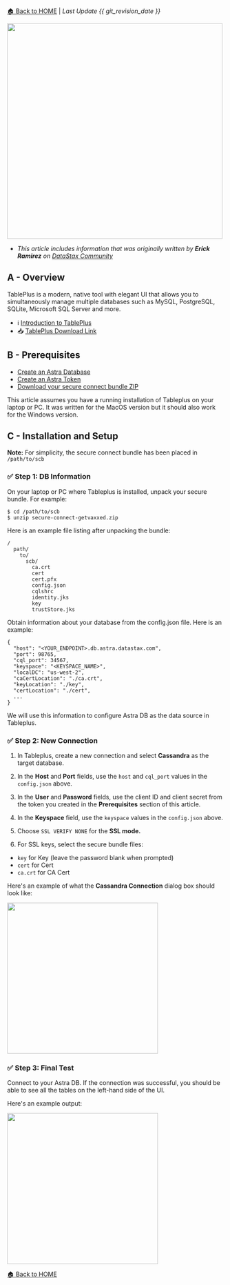 [🏠 Back to HOME](https://awesome-astra.github.io/docs/) | *Last Update {{ git_revision_date }}* 

<img src="../../../../img/tableplus/download.png" height="500px" />


- _This article includes information that was originally written by **Erick Ramirez** on [DataStax Community](https://community.datastax.com/articles/12299/how-to-connect-to-astra-db-from-tableplus.html)_


## A - Overview

TablePlus is a modern, native tool with elegant UI that allows you to simultaneously manage multiple databases such as MySQL, PostgreSQL, SQLite, Microsoft SQL Server and more.

- ℹ️ [Introduction to TablePlus](https://docs.tableplus.com/getting-started)
- 📥 [TablePlus Download Link](https://docs.tableplus.com/#download-and-install)

## B - Prerequisites

- [Create an Astra Database](/docs/pages/astra/create-instance/)
- [Create an Astra Token](/docs/pages/astra/create-token/)
- [Download your secure connect bundle ZIP](/docs/pages/astra/download-scb/)

This article assumes you have a running installation of Tableplus on your laptop or PC. It was written for the MacOS version but it should also work for the Windows version.

## C - Installation and Setup

**Note:** For simplicity, the secure connect bundle has been placed in `/path/to/scb`

### ✅ Step 1: DB Information

On your laptop or PC where Tableplus is installed, unpack your secure bundle. For example:

```
$ cd /path/to/scb
$ unzip secure-connect-getvaxxed.zip
```

Here is an example file listing after unpacking the bundle:

```
/
  path/
    to/
      scb/
        ca.crt
        cert
        cert.pfx
        config.json
        cqlshrc
        identity.jks
        key
        trustStore.jks
```

Obtain information about your database from the config.json file. Here is an example:

```
{
  "host": "<YOUR_ENDPOINT>.db.astra.datastax.com",
  "port": 98765,
  "cql_port": 34567,
  "keyspace": "<KEYSPACE_NAME>",
  "localDC": "us-west-2",
  "caCertLocation": "./ca.crt",
  "keyLocation": "./key",
  "certLocation": "./cert",
  ...
}
```

We will use this information to configure Astra DB as the data source in Tableplus.

### ✅ Step 2: New Connection

1. In Tableplus, create a new connection and select **Cassandra** as the target database.

2. In the **Host** and **Port** fields, use the `host` and `cql_port` values in the `config.json` above.

3. In the **User** and **Password** fields, use the client ID and client secret from the token you created in the **Prerequisites** section of this article.

4. In the **Keyspace** field, use the `keyspace` values in the `config.json` above.

5. Choose `SSL VERIFY NONE` for the **SSL mode.**

6. For SSL keys, select the secure bundle files:

- `key` for Key (leave the password blank when prompted)
- `cert` for Cert
- `ca.crt` for CA Cert

Here's an example of what the **Cassandra Connection** dialog box should look like:

<img src="../../../../img/tableplus/2383-tableplus-cassandra-connection.png" height="350px" />

### ✅ Step 3: Final Test

Connect to your Astra DB. If the connection was successful, you should be able to see all the tables on the left-hand side of the UI.

Here's an example output:

<img src="../../../../img/tableplus/2384-tableplus-astra-connected.png" height="350px" />

[🏠 Back to HOME](https://awesome-astra.github.io/docs/)
